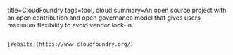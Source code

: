 title=CloudFoundry
tags=tool, cloud
summary=An open source project with an open contribution and open governance model that gives users maximum flexibility to avoid vendor lock-in. 
~~~~~~

[Website](https://www.cloudfoundry.org/)
